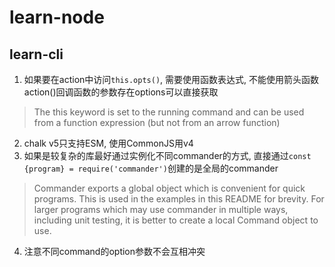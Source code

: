 # learn-node
## learn-cli
1. 如果要在action中访问`this.opts()`, 需要使用函数表达式, 不能使用箭头函数
action()回调函数的参数存在options可以直接获取
>The this keyword is set to the running command and can be used from a function expression (but not from an arrow function)

2.  chalk v5只支持ESM, 使用CommonJS用v4
3. 如果是较复杂的库最好通过实例化不同commander的方式, 直接通过`const {program} = require('commander')`创建的是全局的commander
>Commander exports a global object which is convenient for quick programs. This is used in the examples in this README for brevity. For larger programs which may use commander in multiple ways, including unit testing, it is better to create a local Command object to use.
4. 注意不同command的option参数不会互相冲突
